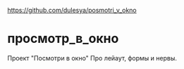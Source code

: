 https://github.com/dulesya/posmotri_v_okno
# просмотр_в_окно
Проект "Посмотри в окно"
Про лейаут, формы и нервы.
